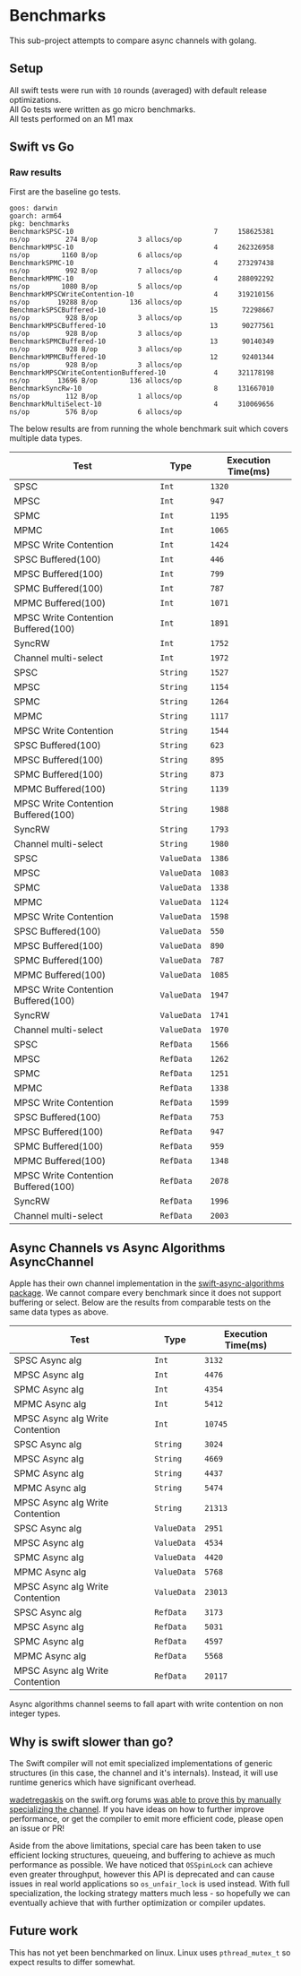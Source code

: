 # Benchmarks

This sub-project attempts to compare async channels with golang.

## Setup

All swift tests were run with `10` rounds (averaged) with default release optimizations.\
All Go tests were written as go micro benchmarks.\
All tests performed on an M1 max

## Swift vs Go

### Raw results 

First are the baseline go tests.

```
goos: darwin
goarch: arm64
pkg: benchmarks
BenchmarkSPSC-10                           	       7	 158625381 ns/op	     274 B/op	       3 allocs/op
BenchmarkMPSC-10                           	       4	 262326958 ns/op	    1160 B/op	       6 allocs/op
BenchmarkSPMC-10                           	       4	 273297438 ns/op	     992 B/op	       7 allocs/op
BenchmarkMPMC-10                           	       4	 288092292 ns/op	    1080 B/op	       5 allocs/op
BenchmarkMPSCWriteContention-10            	       4	 319210156 ns/op	   19288 B/op	     136 allocs/op
BenchmarkSPSCBuffered-10                   	      15	  72298667 ns/op	     928 B/op	       3 allocs/op
BenchmarkMPSCBuffered-10                   	      13	  90277561 ns/op	     928 B/op	       3 allocs/op
BenchmarkSPMCBuffered-10                   	      13	  90140349 ns/op	     928 B/op	       3 allocs/op
BenchmarkMPMCBuffered-10                   	      12	  92401344 ns/op	     928 B/op	       3 allocs/op
BenchmarkMPSCWriteContentionBuffered-10    	       4	 321178198 ns/op	   13696 B/op	     136 allocs/op
BenchmarkSyncRw-10                         	       8	 131667010 ns/op	     112 B/op	       1 allocs/op
BenchmarkMultiSelect-10                    	       4	 310069656 ns/op	     576 B/op	       6 allocs/op
```

The below results are from running the whole benchmark suit which covers multiple data types. 

Test | Type | Execution Time(ms)
-----|------|---------------
SPSC | `Int` | `1320`
MPSC | `Int` | `947`
SPMC | `Int` | `1195`
MPMC | `Int` | `1065`
MPSC Write Contention | `Int` | `1424`
SPSC Buffered(100) | `Int` | `446`
MPSC Buffered(100) | `Int` | `799`
SPMC Buffered(100) | `Int` | `787`
MPMC Buffered(100) | `Int` | `1071`
MPSC Write Contention Buffered(100) | `Int` | `1891`
SyncRW | `Int` | `1752`
Channel multi-select | `Int` | `1972`
SPSC | `String` | `1527`
MPSC | `String` | `1154`
SPMC | `String` | `1264`
MPMC | `String` | `1117`
MPSC Write Contention | `String` | `1544`
SPSC Buffered(100) | `String` | `623`
MPSC Buffered(100) | `String` | `895`
SPMC Buffered(100) | `String` | `873`
MPMC Buffered(100) | `String` | `1139`
MPSC Write Contention Buffered(100) | `String` | `1988`
SyncRW | `String` | `1793`
Channel multi-select | `String` | `1980`
SPSC | `ValueData` | `1386`
MPSC | `ValueData` | `1083`
SPMC | `ValueData` | `1338`
MPMC | `ValueData` | `1124`
MPSC Write Contention | `ValueData` | `1598`
SPSC Buffered(100) | `ValueData` | `550`
MPSC Buffered(100) | `ValueData` | `890`
SPMC Buffered(100) | `ValueData` | `787`
MPMC Buffered(100) | `ValueData` | `1085`
MPSC Write Contention Buffered(100) | `ValueData` | `1947`
SyncRW | `ValueData` | `1741`
Channel multi-select | `ValueData` | `1970`
SPSC | `RefData` | `1566`
MPSC | `RefData` | `1262`
SPMC | `RefData` | `1251`
MPMC | `RefData` | `1338`
MPSC Write Contention | `RefData` | `1599`
SPSC Buffered(100) | `RefData` | `753`
MPSC Buffered(100) | `RefData` | `947`
SPMC Buffered(100) | `RefData` | `959`
MPMC Buffered(100) | `RefData` | `1348`
MPSC Write Contention Buffered(100) | `RefData` | `2078`
SyncRW | `RefData` | `1996`
Channel multi-select | `RefData` | `2003`


## Async Channels vs Async Algorithms AsyncChannel

Apple has their own channel implementation in the [swift-async-algorithms package](https://github.com/apple/swift-async-algorithms/blob/main/Sources/AsyncAlgorithms/AsyncAlgorithms.docc/Guides/Channel.md). We cannot compare every benchmark since it does not support buffering or select. Below are the results from comparable tests on the same data types as above. 

Test | Type | Execution Time(ms)
-----|------|---------------
SPSC Async alg | `Int` | `3132`
MPSC Async alg | `Int` | `4476`
SPMC Async alg | `Int` | `4354`
MPMC Async alg | `Int` | `5412`
MPSC Async alg Write Contention | `Int` | `10745`
SPSC Async alg | `String` | `3024`
MPSC Async alg | `String` | `4669`
SPMC Async alg | `String` | `4437`
MPMC Async alg | `String` | `5474`
MPSC Async alg Write Contention | `String` | `21313`
SPSC Async alg | `ValueData` | `2951`
MPSC Async alg | `ValueData` | `4534`
SPMC Async alg | `ValueData` | `4420`
MPMC Async alg | `ValueData` | `5768`
MPSC Async alg Write Contention | `ValueData` | `23013`
SPSC Async alg | `RefData` | `3173`
MPSC Async alg | `RefData` | `5031`
SPMC Async alg | `RefData` | `4597`
MPMC Async alg | `RefData` | `5568`
MPSC Async alg Write Contention | `RefData` | `20117`

Async algorithms channel seems to fall apart with write contention on non integer types. 


## Why is swift slower than go?

The Swift compiler will not emit specialized implementations of generic structures (in this case, the channel and it's internals). Instead, it will use runtime generics which have significant overhead. 

[wadetregaskis](https://forums.swift.org/u/wadetregaskis/summary) on the swift.org forums [was able to prove this by manually specializing the channel](https://forums.swift.org/t/async-channels-for-swift-concurrency/70752/18). If you have ideas on how to further improve performance, or get the compiler to emit more efficient code, please open an issue or PR! 

Aside from the above limitations, special care has been taken to use efficient locking structures, queueing, and buffering to achieve as much performance as possible. We have noticed that `OSSpinLock` can achieve even greater throughput, however this API is deprecated and can cause issues in real world applications so `os_unfair_lock` is used instead. With full specialization, the locking strategy matters much less - so hopefully we can eventually achieve that with further optimization or compiler updates. 

## Future work

This has not yet been benchmarked on linux. Linux uses `pthread_mutex_t` so expect results to differ somewhat. 


